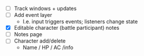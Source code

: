 * [ ] Track windows + updates
* [ ] Add event layer
  * I.e. input triggers events; listeners change state
* [x] Editable character (battle participant) notes
* [ ] Notes page
* [ ] Character add/delete
  * Name / HP / AC /info
